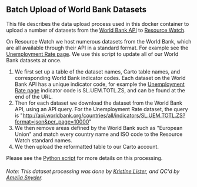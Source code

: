 ## Batch Upload of World Bank Datasets
This file describes the data upload process used in this docker container to upload a number of datasets from the [World Bank API](https://data.worldbank.org/) to [Resource Watch](resourcewatch.org).

On Resource Watch we host numerous datasets from the World Bank, which are all available through their API in a standard format. For example see the [Unemployment Rate page](https://data.worldbank.org/indicator/SL.UEM.TOTL.ZS). We use this script to update all of our World Bank datasets at once.
1. We first set up a table of the dataset names, Carto table names, and corresponding World Bank indicator codes. Each dataset on the World Bank API has a unique indicator code, for example the [Unemployment Rate page](https://data.worldbank.org/indicator/SL.UEM.TOTL.ZS) indicator code is SL.UEM.TOTL.ZS, and can be found at the end of the URL.
2. Then for each dataset we download the dataset from the World Bank API, using an API query. For the Unemployment Rate dataset, the query is "http://api.worldbank.org/countries/all/indicators/SL.UEM.TOTL.ZS?format=json&per_page=10000"
3. We then remove areas defined by the World Bank such as "European Union" and match every country name and ISO code to the Resource Watch standard names.
4. We then upload the reformatted table to our Carto account.

Please see the [Python script](https://github.com/resource-watch/data-pre-processing/blob/master/upload_worldbank_data/contents/main.py) for more details on this processing.

###### Note: This dataset processing was done by [Kristine Lister](https://www.wri.org/profile/kristine-lister), and QC'd by [Amelia Snyder](https://www.wri.org/profile/amelia-snyder).
